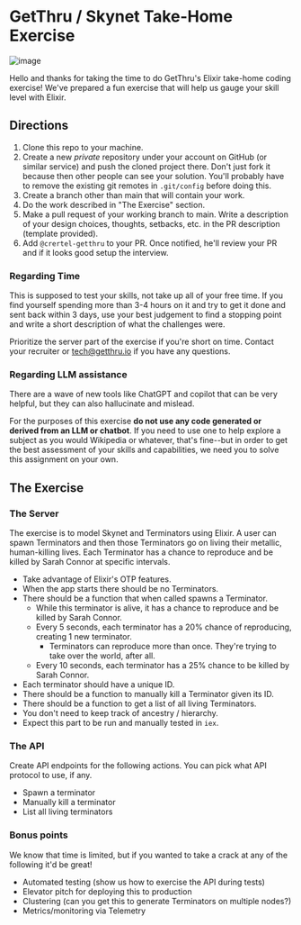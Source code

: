# GetThru / Skynet Take-Home Exercise
![image](https://user-images.githubusercontent.com/83227995/139120549-61b184e3-5568-45b2-a085-652f52195d8c.png)

Hello and thanks for taking the time to do GetThru's Elixir take-home coding exercise! We've prepared a fun exercise that will help us gauge your skill level with Elixir.

## Directions

1. Clone this repo to your machine.
2. Create a new _private_ repository under your account on GitHub (or similar service) and push the cloned project there. Don't just fork it because then other people can see your solution. You'll probably have to remove the existing git remotes in `.git/config` before doing this.
3. Create a branch other than main that will contain your work.
4. Do the work described in "The Exercise" section.
5. Make a pull request of your working branch to main. Write a description of your design choices, thoughts, setbacks, etc. in the PR description (template provided).
6. Add `@crertel-getthru` to your PR. Once notified, he'll review your PR and if it looks good setup the interview.

### Regarding Time

This is supposed to test your skills, not take up all of your free time. If you find yourself spending more than 3-4 hours on it and try to get it done and sent back within 3 days, use your best judgement to find a stopping point and write a short description of what the challenges were.

Prioritize the server part of the exercise if you're short on time. Contact your recruiter or tech@getthru.io if you have any questions.

### Regarding LLM assistance

There are a wave of new tools like ChatGPT and copilot that can be very helpful, but they can also hallucinate and mislead.

For the purposes of this exercise **do not use any code generated or derived from an LLM or chatbot**. If you need to use one to help explore a subject as you would Wikipedia or whatever, that's fine--but in order to get the best assessment of your skills and capabilities, we need you to solve this assignment on your own.

## The Exercise

### The Server

The exercise is to model Skynet and Terminators using Elixir. A user can spawn Terminators and then those Terminators go on living their metallic, human-killing lives. Each Terminator has a chance to reproduce and be killed by Sarah Connor at specific intervals.

- Take advantage of Elixir's OTP features.
- When the app starts there should be no Terminators.
- There should be a function that when called spawns a Terminator.
  - While this terminator is alive, it has a chance to reproduce and be killed by Sarah Connor.
  - Every 5 seconds, each terminator has a 20% chance of reproducing, creating 1 new terminator.
    - Terminators can reproduce more than once. They're trying to take over the world, after all.
  - Every 10 seconds, each terminator has a 25% chance to be killed by Sarah Connor.
- Each terminator should have a unique ID.
- There should be a function to manually kill a Terminator given its ID.
- There should be a function to get a list of all living Terminators.
- You don't need to keep track of ancestry / hierarchy.
- Expect this part to be run and manually tested in `iex`.

### The API

Create API endpoints for the following actions. You can pick what API protocol to use, if any.

- Spawn a terminator
- Manually kill a terminator
- List all living terminators

### Bonus points

We know that time is limited, but if you wanted to take a crack at any of the following it'd be great!

* Automated testing (show us how to exercise the API during tests)
* Elevator pitch for deploying this to production
* Clustering (can you get this to generate Terminators on multiple nodes?)
* Metrics/monitoring via Telemetry
